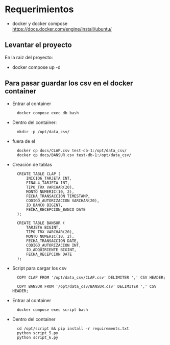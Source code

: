 # Requerimientos

- docker y docker compose https://docs.docker.com/engine/install/ubuntu/


## Levantar el proyecto
En la raiz del proyecto:
- docker compose up -d

## Para pasar guardar los csv en el docker container

- Entrar al container

        docker compose exec db bash

- Dentro del container:
  
        mkdir -p /opt/data_csv/

- fuera de el

        docker cp docs/CLAP.csv test-db-1:/opt/data_csv/
        docker cp docs/BANSUR.csv test-db-1:/opt/data_csv/

- Creación de tablas

        CREATE TABLE CLAP (
            INICIO6_TARJETA INT,
            FINAL4_TARJETA INT,
            TIPO_TRX VARCHAR(20),
            MONTO NUMERIC(10, 2),
            FECHA_TRANSACCION TIMESTAMP,
            CODIGO_AUTORIZACION VARCHAR(20),
            ID_BANCO BIGINT,
            FECHA_RECEPCION_BANCO DATE
        );

        CREATE TABLE BANSUR (
            TARJETA BIGINT,
            TIPO_TRX VARCHAR(20),
            MONTO NUMERIC(10, 2),
            FECHA_TRANSACCION DATE,
            CODIGO_AUTORIZACION INT,
            ID_ADQUIRIENTE BIGINT,
            FECHA_RECEPCION DATE
        );



- Script para cargar los csv


        COPY CLAP FROM '/opt/data_csv/CLAP.csv' DELIMITER ',' CSV HEADER;

        COPY BANSUR FROM '/opt/data_csv/BANSUR.csv' DELIMITER ',' CSV HEADER;


- Entrar al container

        docker compose exec script bash
- Dentro del container

        cd /opt/script && pip install -r requirements.txt
        python script_5.py
        python script_6.py


